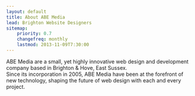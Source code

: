 ```yaml
---
layout: default
title: About ABE Media
lead: Brighton Website Designers
sitemap:
    priority: 0.7
    changefreq: monthly
    lastmod: 2013-11-09T7:30:00
---
```

ABE Media are a small, yet highly innovative web design and development company based in Brighton & Hove, East Sussex.  
Since its incorporation in 2005, ABE Media have been at the forefront of new technology, shaping the future of web design with each and every project.

